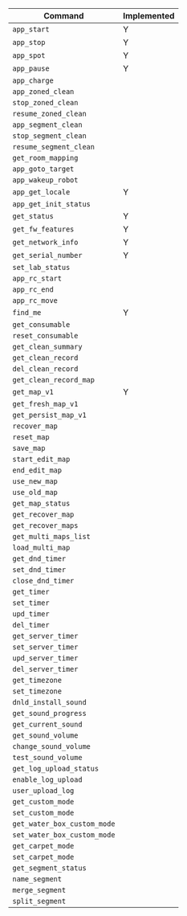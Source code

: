 |Command|Implemented|
|-------|-----------|
| `app_start`                 |Y|
| `app_stop`                  |Y|
| `app_spot`                  |Y|
| `app_pause`                 |Y|
| `app_charge`                ||
| `app_zoned_clean`           ||
| `stop_zoned_clean`          ||
| `resume_zoned_clean`        ||
| `app_segment_clean`         ||
| `stop_segment_clean`        ||
| `resume_segment_clean`      ||
| `get_room_mapping`          ||
| `app_goto_target`           ||
| `app_wakeup_robot`          ||
| `app_get_locale`            |Y|
| `app_get_init_status`       ||
| `get_status`                |Y|
| `get_fw_features`           |Y|
| `get_network_info`          |Y|
| `get_serial_number`         |Y|
| `set_lab_status`            ||
| `app_rc_start`              ||
| `app_rc_end`                ||
| `app_rc_move`               ||
| `find_me`                   |Y|
| `get_consumable`            ||
| `reset_consumable`          ||
| `get_clean_summary`         ||
| `get_clean_record`          ||
| `del_clean_record`          ||
| `get_clean_record_map`      ||
| `get_map_v1`                |Y|
| `get_fresh_map_v1`          ||
| `get_persist_map_v1`        ||
| `recover_map`               ||
| `reset_map`                 ||
| `save_map`                  ||
| `start_edit_map`            ||
| `end_edit_map`              ||
| `use_new_map`               ||
| `use_old_map`               ||
| `get_map_status`            ||
| `get_recover_map`           ||
| `get_recover_maps`          ||
| `get_multi_maps_list`       ||
| `load_multi_map`            ||
| `get_dnd_timer`             ||
| `set_dnd_timer`             ||
| `close_dnd_timer`           ||
| `get_timer`                 ||
| `set_timer`                 ||
| `upd_timer`                 ||
| `del_timer`                 ||
| `get_server_timer`          ||
| `set_server_timer`          ||
| `upd_server_timer`          ||
| `del_server_timer`          ||
| `get_timezone`              ||
| `set_timezone`              ||
| `dnld_install_sound`        ||
| `get_sound_progress`        ||
| `get_current_sound`         ||
| `get_sound_volume`          ||
| `change_sound_volume`       ||
| `test_sound_volume`         ||
| `get_log_upload_status`     ||
| `enable_log_upload`         ||
| `user_upload_log`           ||
| `get_custom_mode`           ||
| `set_custom_mode`           ||
| `get_water_box_custom_mode` ||
| `set_water_box_custom_mode` ||
| `get_carpet_mode`           ||
| `set_carpet_mode`           ||
| `get_segment_status`        ||
| `name_segment`              ||
| `merge_segment`             ||
| `split_segment`             ||